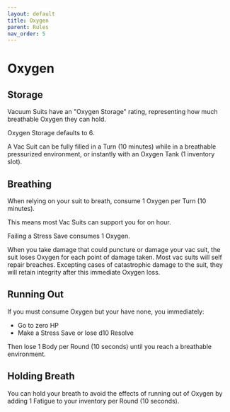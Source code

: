 ```yaml
---
layout: default
title: Oxygen
parent: Rules
nav_order: 5
---
```


# Oxygen

## Storage

Vacuum Suits have an "Oxygen Storage" rating, representing how much breathable Oxygen they can hold.

Oxygen Storage defaults to 6.

A Vac Suit can be fully filled in a Turn (10 minutes) while in a breathable pressurized environment, or instantly with an Oxygen Tank (1 inventory slot).

## Breathing

When relying on your suit to breath, consume 1 Oxygen per Turn (10 minutes). 

This means most Vac Suits can support you for on hour.

Failing a Stress Save consumes 1 Oxygen.

When you take damage that could puncture or damage your vac suit, the suit loses Oxygen for each point of damage taken. Most vac suits will self repair breaches. Excepting cases of catastrophic damage to the suit, they will retain integrity after this immediate Oxygen loss.

## Running Out

If you must consume Oxygen but your have none, you immediately:

* Go to zero HP
* Make a Stress Save or lose d10 Resolve

Then lose 1 Body per Round (10 seconds) until you reach a breathable environment.

## Holding Breath

You can hold your breath to avoid the effects of running out of Oxygen by adding 1 Fatigue to your inventory per Round (10 seconds). 